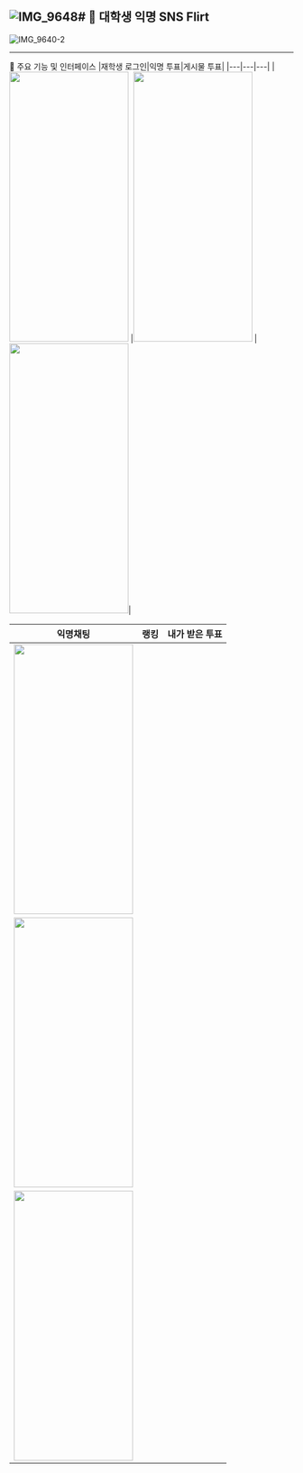 ![IMG_9648](https://github.com/user-attachments/assets/1f1a6db2-4dec-44c1-bc49-a4b0470dc0d5)# 🤝 대학생 익명 SNS Flirt
---
![IMG_9640-2](https://github.com/user-attachments/assets/6458d1fb-f296-4490-8e5e-732ed71f0732)

---
📱 주요 기능 및 인터페이스
|재학생 로그인|익명 투표|게시물 투표|
|---|---|---|
|<img src="https://github.com/user-attachments/assets/7de9bbed-d667-4ea8-9635-61603347f25f" width="211" height="479" />
|<img src="https://github.com/user-attachments/assets/8b6aac9c-0a37-4e1f-8715-d03f1a867b49" width="211" height="479" />
|<img src="https://github.com/user-attachments/assets/3fbd81c6-ea31-4bec-91ab-131871a2ad97" width="211" height="479" />|

|익명채팅|랭킹|내가 받은 투표|
|---|---|---|
|<img src="https://github.com/user-attachments/assets/8818f832-c77c-4e18-bca8-ee3afe335faa" width="211" height="479" />
|<img src="https://github.com/user-attachments/assets/08b82ca0-5ad7-47e5-87a0-e3e72772e26d" width="211" height="479" />
|<img src="https://github.com/user-attachments/assets/8f1a87cf-0c81-44e9-887a-90a5ee3ffe66" width="211" height="479" />|



